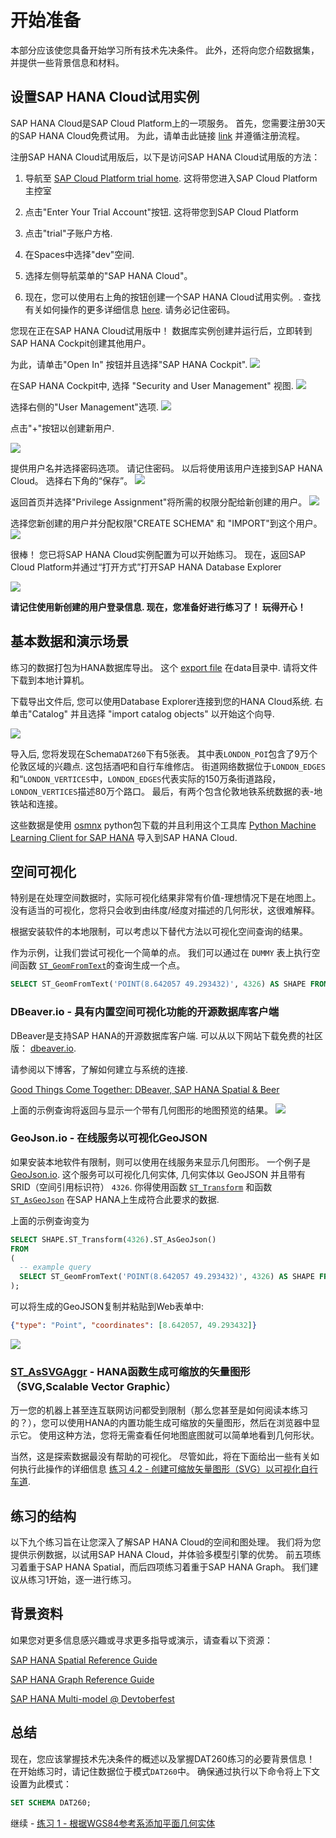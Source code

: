 # 开始准备

本部分应该使您具备开始学习所有技术先决条件。 此外，还将向您介绍数据集，并提供一些背景信息和材料。

## 设置SAP HANA Cloud试用实例 <a name="subex1"></a>

SAP HANA Cloud是SAP Cloud Platform上的一项服务。
首先，您需要注册30天的SAP HANA Cloud免费试用。
为此，请单击此链接 [link](https://www.sap.com/registration/trial.9a2d77fd-9c7a-48d7-b618-5b83ba9d0445.html) 并遵循注册流程。

注册SAP HANA Cloud试用版后，以下是访问SAP HANA Cloud试用版的方法：

  1. 导航至 [SAP Cloud Platform trial home](https://account.hanatrial.ondemand.com/register). 这将带您进入SAP Cloud Platform主控室

  2. 点击"Enter Your Trial Account"按钮. 这将带您到SAP Cloud Platform

  3. 点击"trial"子账户方格.

  4. 在Spaces中选择"dev"空间.

  5. 选择左侧导航菜单的"SAP HANA Cloud"。
  
  6. 现在，您可以使用右上角的按钮创建一个SAP HANA Cloud试用实例。. 查找有关如何操作的更多详细信息 [here](https://help.sap.com/viewer/db19c7071e5f4101837e23f06e576495/2020_03_QRC/en-US/784a1dbb421a4da29fb1e3bdf5f198ec.html). 请务必记住密码。

您现在正在SAP HANA Cloud试用版中！
数据库实例创建并运行后，立即转到SAP HANA Cockpit创建其他用户。

为此，请单击"Open In" 按钮并且选择"SAP HANA Cockpit".
![](images/HANA_Cockpit.png)

在SAP HANA Cockpit中, 选择 "Security and User Management" 视图.
![](images/select_view_cockpit.png)

选择右侧的"User Management"选项.
![](images/user_management.png)

点击"+"按钮以创建新用户.

![](images/create_user.png)

提供用户名并选择密码选项。 请记住密码。
以后将使用该用户连接到SAP HANA Cloud。
选择右下角的“保存”。
![](images/user_dialog.png)

返回首页并选择"Privilege Assignment"将所需的权限分配给新创建的用户。
![](images/privileges_mgmt.png)

选择您新创建的用户并分配权限"CREATE SCHEMA" 和 "IMPORT"到这个用户。
![](images/privilege_assignment.png)

很棒！ 您已将SAP HANA Cloud实例配置为可以开始练习。
现在，返回SAP Cloud Platform并通过“打开方式”打开SAP HANA Database Explorer

![](images/Database_Explorer.png)

**请记住使用新创建的用户登录信息.
现在，您准备好进行练习了！ 玩得开心！**

## 基本数据和演示场景 <a name="subex2"></a>
练习的数据打包为HANA数据库导出。 这个 [export file](../data/DAT260.tar.gz) 在data目录中. 请将文件下载到本地计算机。

下载导出文件后, 您可以使用Database Explorer连接到您的HANA Cloud系统. 右单击"Catalog" 并且选择 "import catalog objects" 以开始这个向导.

![](images/import_catalog_objects.png)

导入后, 您将发现在Schema`DAT260`下有5张表。 其中表`LONDON_POI`包含了9万个伦敦区域的兴趣点. 这包括酒吧和自行车维修店。 街道网络数据位于`LONDON_EDGES`和“`LONDON_VERTICES`中，`LONDON_EDGES`代表实际的150万条街道路段，`LONDON_VERTICES`描述80万个路口。 最后，有两个包含伦敦地铁系统数据的表-地铁站和连接。

这些数据是使用 [osmnx](https://github.com/gboeing/osmnx) python包下载的并且利用这个工具库 [Python Machine Learning Client for SAP HANA](https://pypi.org/project/hana-ml/) 导入到SAP HANA Cloud.

## 空间可视化 <a name="subex3"></a>
特别是在处理空间数据时，实际可视化结果非常有价值-理想情况下是在地图上。 没有适当的可视化，您将只会收到由纬度/经度对描述的几何形状，这很难解释。

根据安装软件的本地限制，可以考虑以下替代方法以可视化空间查询的结果。

作为示例，让我们尝试可视化一个简单的点。 我们可以通过在 ```DUMMY``` 表上执行空间函数 [```ST_GeomFromText```](https://help.sap.com/viewer/bc9e455fe75541b8a248b4c09b086cf5/2020_03_QRC/en-US/7a194a8e787c1014bed49b5134e6b930.html)的查询生成一个点。

```sql
SELECT ST_GeomFromText('POINT(8.642057 49.293432)', 4326) AS SHAPE FROM DUMMY;
```

### DBeaver.io - 具有内置空间可视化功能的开源数据库客户端
DBeaver是支持SAP HANA的开源数据库客户端. 可以从以下网站下载免费的社区版： [dbeaver.io](https://dbeaver.io/download/).

请参阅以下博客，了解如何建立与系统的连接.

[Good Things Come Together: DBeaver, SAP HANA Spatial & Beer](https://blogs.sap.com/2020/01/08/good-things-come-together-dbeaver-sap-hana-spatial-beer/)

上面的示例查询将返回与显示一个带有几何图形的地图预览的结果。
![](images/dbeaver_preview.png)

### GeoJson.io - 在线服务以可视化GeoJSON
如果安装本地软件有限制，则可以使用在线服务来显示几何图形。 一个例子是 [GeoJson.io](http://geojson.io). 这个服务可以可视化几何实体, 几何实体以 GeoJSON 并且带有 SRID（空间引用标识符） ```4326```. 你得使用函数 [```ST_Transform```](https://help.sap.com/viewer/bc9e455fe75541b8a248b4c09b086cf5/2020_03_QRC/en-US/e2b1e876847a47de86140071ba487881.html) 和函数 [```ST_AsGeoJson```](https://help.sap.com/viewer/bc9e455fe75541b8a248b4c09b086cf5/2020_03_QRC/en-US/7a157dd1787c1014a5d8d88e3811bcc8.html) 在SAP HANA上生成符合此要求的数据.

上面的示例查询变为
```sql
SELECT SHAPE.ST_Transform(4326).ST_AsGeoJson()
FROM 
(
  -- example query
  SELECT ST_GeomFromText('POINT(8.642057 49.293432)', 4326) AS SHAPE FROM DUMMY
);
```

可以将生成的GeoJSON复制并粘贴到Web表单中:
```json
{"type": "Point", "coordinates": [8.642057, 49.293432]}
```

![](images/geojson_io.png)

### [ST_AsSVGAggr](https://help.sap.com/viewer/bc9e455fe75541b8a248b4c09b086cf5/2020_03_QRC/en-US/b995aa41e2334478ba8351d6ecaa9467.html) - HANA函数生成可缩放的矢量图形（SVG,Scalable Vector Graphic） 
万一您的机器上甚至连互联网访问都受到限制（那么您甚至是如何阅读本练习的？），您可以使用HANA的内置功能生成可缩放的矢量图形，然后在浏览器中显示它。 使用这种方法，您将无需查看任何地图底图就可以简单地看到几何形状。

当然，这是探索数据最没有帮助的可视化。 尽管如此，将在下面给出一些有关如何执行此操作的详细信息 [练习 4.2 - 创建可缩放矢量图形（SVG）以可视化自行车道](exercises/ex4#subex2).

## 练习的结构 <a name="subex4"></a>
以下九个练习旨在让您深入了解SAP HANA Cloud的空间和图处理。 我们将为您提供示例数据，以试用SAP HANA Cloud，并体验多模型引擎的优势。
前五项练习着重于SAP HANA Spatial，而后四项练习着重于SAP HANA Graph。
我们建议从练习1开始，逐一进行练习。

## 背景资料 <a name="subex5"></a>

如果您对更多信息感兴趣或寻求更多指导或演示，请查看以下资源：

[SAP HANA Spatial Reference Guide](https://help.sap.com/viewer/bc9e455fe75541b8a248b4c09b086cf5/)

[SAP HANA Graph Reference Guide](https://help.sap.com/viewer/11afa2e60a5f4192a381df30f94863f9)

[SAP HANA Multi-model @ Devtoberfest](https://www.youtube.com/playlist?list=PL6RpkC85SLQA8za7iX9FRzewU7Vs022dl)

## 总结
现在，您应该掌握技术先决条件的概述以及掌握DAT260练习的必要背景信息！ 在开始练习时，请记住数据位于模式```DAT260```中。 确保通过执行以下命令将上下文设置为此模式：

```sql
SET SCHEMA DAT260;
```


继续 - [练习 1 - 根据WGS84参考系添加平面几何实体](../ex1/README.md)
